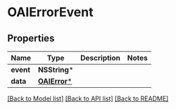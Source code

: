 # OAIErrorEvent

## Properties
Name | Type | Description | Notes
------------ | ------------- | ------------- | -------------
**event** | **NSString*** |  | 
**data** | [**OAIError***](OAIError.md) |  | 

[[Back to Model list]](../README.md#documentation-for-models) [[Back to API list]](../README.md#documentation-for-api-endpoints) [[Back to README]](../README.md)


